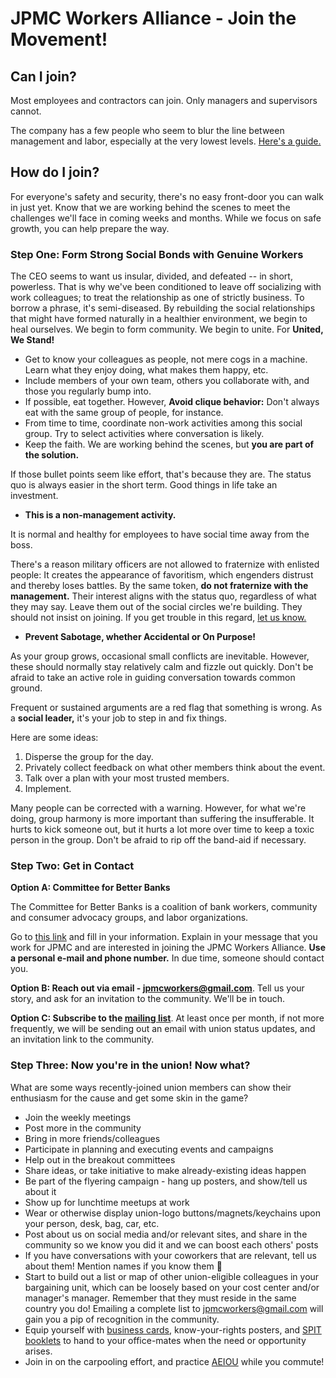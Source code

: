# JPMC Workers Alliance - Join the Movement!

## Can I join?

Most employees and contractors can join. Only managers and supervisors cannot.

The company has a few people who seem to blur the line between management and labor,
especially at the very lowest levels. [Here's a guide.](/mgr)


## How do I join?

For everyone's safety and security, there's no easy front-door you can walk in just yet.
Know that we are working behind the scenes to meet the challenges we'll face in coming weeks and months.
While we focus on safe growth, you can help prepare the way.

### Step One: Form Strong Social Bonds with Genuine Workers

The CEO seems to want us insular, divided, and defeated -- in short, powerless.
That is why we've been conditioned to leave off socializing with work colleagues;
to treat the relationship as one of strictly business. To borrow a phrase, it's semi-diseased.
By rebuilding the social relationships that might have formed naturally in a healthier environment,
we begin to heal ourselves. We begin to form community. We begin to unite. For **United, We Stand!**

* Get to know your colleagues as people, not mere cogs in a machine. Learn what they enjoy doing, what makes them happy, etc.
* Include members of your own team, others you collaborate with, and those you regularly bump into.
* If possible, eat together. However, **Avoid clique behavior:** Don't always eat with the same group of people, for instance.
* From time to time, coordinate non-work activities among this social group. Try to select activities where conversation is likely.
* Keep the faith. We are working behind the scenes, but **you are part of the solution.**

If those bullet points seem like effort, that's because they are.
The status quo is always easier in the short term.
Good things in life take an investment.


* **This is a non-management activity.**

It is normal and healthy for employees to have social time away from the boss.

There's a reason military officers are not allowed to fraternize with enlisted people:
It creates the appearance of favoritism, which engenders distrust and thereby loses battles.
By the same token, **do not fraternize with the management.**
Their interest aligns with the status quo, regardless of what they may say.
Leave them out of the social circles we're building.
They should not insist on joining. If you get trouble in this regard,
[let us know.](/contact)


* **Prevent Sabotage, whether Accidental or On Purpose!**

As your group grows, occasional small conflicts are inevitable. However,
these should normally stay relatively calm and fizzle out quickly.
Don't be afraid to take an active role in guiding conversation towards
common ground.

Frequent or sustained arguments are a red flag that something is wrong.
As a **social leader,** it's your job to step in and fix things.

Here are some ideas:

1. Disperse the group for the day.
2. Privately collect feedback on what other members think about the event.
3. Talk over a plan with your most trusted members.
4. Implement.

Many people can be corrected with a warning. However, for what we're doing,
group harmony is more important than suffering the insufferable. It hurts to
kick someone out, but it hurts a lot more over time to keep a toxic person in
the group. Don't be afraid to rip off the band-aid if necessary.


### Step Two: Get in Contact

**Option A: Committee for Better Banks**

The Committee for Better Banks is a coalition of bank workers, community and consumer advocacy groups, and labor organizations.

Go to [this link](https://betterbanks.org/contact) and fill in your information.
Explain in your message that you work for JPMC and are interested in joining the JPMC Workers Alliance.
**Use a personal e-mail and phone number.**
In due time, someone should contact you.

**Option B: Reach out via email - jpmcworkers@gmail.com**.
Tell us your story, and ask for an invitation to the community. We'll be in touch.

**Option C: Subscribe to the [mailing list](https://actionnetwork.org/forms/jpmcworkers-signup)**.
At least once per month, if not more frequently, we will be sending out an email with union status updates, and an invitation link to the community.


### Step Three: Now you're in the union! Now what?

What are some ways recently-joined union members can show their enthusiasm for the cause and get some skin in the game?

* Join the weekly meetings
* Post more in the community
* Bring in more friends/colleagues
* Participate in planning and executing events and campaigns
* Help out in the breakout committees
* Share ideas, or take initiative to make already-existing ideas happen
* Be part of the flyering campaign - hang up posters, and show/tell us about it
* Show up for lunchtime meetups at work
* Wear or otherwise display union-logo buttons/magnets/keychains upon your person, desk, bag, car, etc.
* Post about us on social media and/or relevant sites, and share in the community so we know you did it and we can boost each others' posts
* If you have conversations with your coworkers that are relevant, tell us about them! Mention names if you know them 🙂
* Start to build out a list or map of other union-eligible colleagues in your bargaining unit, which can be loosely based on your cost center and/or manager's manager. Remember that they must reside in the same country you do! Emailing a complete list to jpmcworkers@gmail.com will gain you a pip of recognition in the community.
* Equip yourself with [business cards](/img/posters/NOTICE_-_right_to_join_a_union_blue.png), know-your-rights posters, and [SPIT booklets](/img/posters/Union_Propaganda_Booklets_2.png) to hand to your office-mates when the need or opportunity arises.
* Join in on the carpooling effort, and practice [AEIOU](https://jpmcworkers.com/aeiou) while you commute!
